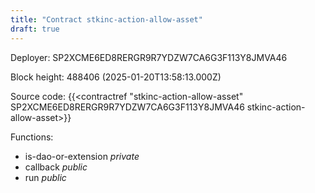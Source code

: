 ```yaml
---
title: "Contract stkinc-action-allow-asset"
draft: true
---
```

Deployer: SP2XCME6ED8RERGR9R7YDZW7CA6G3F113Y8JMVA46


 



Block height: 488406 (2025-01-20T13:58:13.000Z)

Source code: {{<contractref "stkinc-action-allow-asset" SP2XCME6ED8RERGR9R7YDZW7CA6G3F113Y8JMVA46 stkinc-action-allow-asset>}}

Functions:

* is-dao-or-extension _private_
* callback _public_
* run _public_
